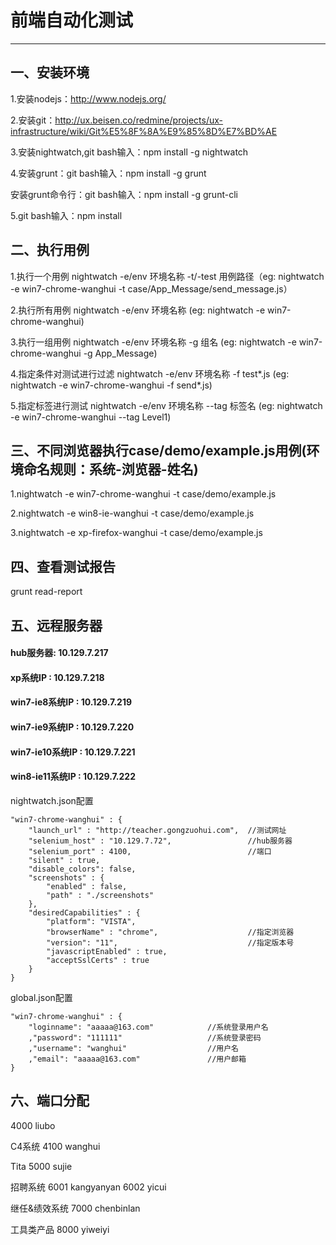 # 前端自动化测试
------

## 一、安装环境
1.安装nodejs：http://www.nodejs.org/

2.安装git：http://ux.beisen.co/redmine/projects/ux-infrastructure/wiki/Git%E5%8F%8A%E9%85%8D%E7%BD%AE

3.安装nightwatch,git bash输入：npm install -g nightwatch

4.安装grunt：git bash输入：npm install -g grunt

  安装grunt命令行：git bash输入：npm install -g grunt-cli

5.git bash输入：npm install


## 二、执行用例

1.执行一个用例
nightwatch -e/env 环境名称 -t/-test 用例路径（eg: nightwatch -e win7-chrome-wanghui -t case/App_Message/send_message.js）

2.执行所有用例
nightwatch -e/env 环境名称 (eg: nightwatch -e win7-chrome-wanghui)

3.执行一组用例
nightwatch -e/env 环境名称 -g 组名 (eg: nightwatch -e win7-chrome-wanghui -g App_Message)

4.指定条件对测试进行过滤
nightwatch -e/env 环境名称 -f test*.js (eg: nightwatch -e win7-chrome-wanghui -f send*.js)

5.指定标签进行测试
nightwatch -e/env 环境名称 --tag 标签名 (eg: nightwatch -e win7-chrome-wanghui --tag Level1)


## 三、不同浏览器执行case/demo/example.js用例(环境命名规则：系统-浏览器-姓名)

1.nightwatch -e win7-chrome-wanghui -t case/demo/example.js

2.nightwatch -e win8-ie-wanghui -t case/demo/example.js

3.nightwatch -e xp-firefox-wanghui -t case/demo/example.js


## 四、查看测试报告
grunt read-report

## 五、远程服务器
#### hub服务器: 10.129.7.217
#### xp系统IP : 10.129.7.218
#### win7-ie8系统IP : 10.129.7.219
#### win7-ie9系统IP : 10.129.7.220
#### win7-ie10系统IP : 10.129.7.221
#### win8-ie11系统IP : 10.129.7.222

nightwatch.json配置

    "win7-chrome-wanghui" : {
        "launch_url" : "http://teacher.gongzuohui.com",  //测试网址
        "selenium_host" : "10.129.7.72",				 //hub服务器
        "selenium_port" : 4100,							 //端口
        "silent" : true,
        "disable_colors": false,
        "screenshots" : {
            "enabled" : false,
            "path" : "./screenshots"
        },
        "desiredCapabilities" : {
            "platform": "VISTA",
            "browserName" : "chrome",					 //指定浏览器
            "version": "11",                             //指定版本号
            "javascriptEnabled" : true,
            "acceptSslCerts" : true
        }
    }

global.json配置

    "win7-chrome-wanghui" : {
        "loginname": "aaaaa@163.com"			//系统登录用户名
        ,"password": "111111"		            //系统登录密码
        ,"username": "wanghui" 		            //用户名
        ,"email": "aaaaa@163.com"		        //用户邮箱
    }

## 六、端口分配
4000            liubo

C4系统
4100            wanghui

Tita
5000            sujie

招聘系统
6001            kangyanyan
6002            yicui

继任&绩效系统
7000            chenbinlan

工具类产品
8000            yiweiyi
